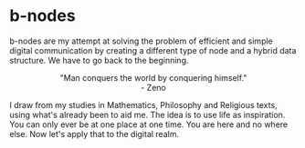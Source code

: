 <!--
b-nodes - been, be, become  
Created by B Salinas on 12-01-2022
-->

# b-nodes

b-nodes are my attempt at solving the problem of efficient and simple digital communication by creating a different type of node and a hybrid data structure. We have to go back to the beginning. 

<p font-style="italic" align="center" >
  "Man conquers the world by conquering himself."
  <br/>
  - Zeno
</p>

I draw from my studies in Mathematics, Philosophy and Religious texts, using what's already been to aid me. The idea is to use life as inspiration. You can only ever be at one place at one time. You are here and no where else. Now let's apply that to the digital realm.
